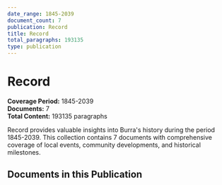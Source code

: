 ```yaml
---
date_range: 1845-2039
document_count: 7
publication: Record
title: Record
total_paragraphs: 193135
type: publication
---
```


# Record

**Coverage Period:** 1845-2039  
**Documents:** 7  
**Total Content:** 193135 paragraphs

Record provides valuable insights into Burra's history during the period 1845-2039. 
This collection contains 7 documents with comprehensive coverage of local events, 
community developments, and historical milestones.

## Documents in this Publication

